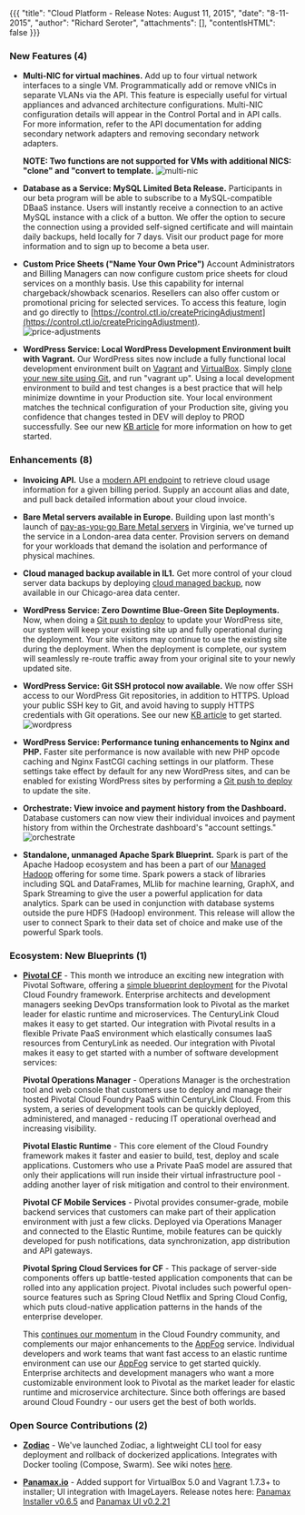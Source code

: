 {{{
"title": "Cloud Platform - Release Notes: August 11, 2015",
"date": "8-11-2015",
"author": "Richard Seroter",
"attachments": [],
"contentIsHTML": false
}}}

### New Features (4)

* __Multi-NIC for virtual machines.__ Add up to four virtual network interfaces to a single VM. Programmatically add or remove vNICs in separate VLANs via the API. This feature is especially useful for virtual appliances and advanced architecture configurations. Multi-NIC configuration details will appear in the Control Portal and in API calls. For more information, refer to the API documentation for adding secondary network adapters and removing secondary network adapters.

  __NOTE: Two functions are not supported for VMs with additional NICS: "clone" and "convert to template.__
  ![multi-nic](../images/2015-08-11_releasenotes1.png)  

* __Database as a Service: MySQL Limited Beta Release.__ Participants in our beta program will be able to subscribe to a MySQL-compatible DBaaS instance.  Users will instantly receive a connection to an active MySQL instance with a click of a button.  We offer the option to secure the connection using a provided self-signed certificate and will maintain daily backups, held locally for 7 days.  Visit our product page for more information and to sign up to become a beta user.  

* __Custom Price Sheets ("Name Your Own Price")__ Account Administrators and Billing Managers can now configure custom price sheets for cloud services on a monthly basis. Use this capability for internal chargeback/showback scenarios. Resellers can also offer custom or promotional pricing for selected services. To access this feature, login and go directly to [https://control.ctl.io/createPricingAdjustment](https://control.ctl.io/createPricingAdjustment).  
  ![price-adjustments](../images/2015-08-11_releasenotes2.png)

* __WordPress Service: Local WordPress Development Environment built with Vagrant.__ Our WordPress sites now include a fully functional local development environment built on [Vagrant](https://www.vagrantup.com/) and [VirtualBox](https://www.virtualbox.org/wiki/Downloads).  Simply [clone your new site using Git](https://www.ctl.io/knowledge-base/wordpress/wordpress-site-updates-with-git/), and run "vagrant up".  Using a local development environment to build and test changes is a best practice that will help minimize downtime in your Production site.  Your local environment matches the technical configuration of your Production site, giving you confidence that changes tested in DEV will deploy to PROD successfully.  See our new [KB article](https://www.ctl.io/knowledge-base/wordpress/wordpress-local-development/) for more information on how to get started.


### Enhancements (8)

* __Invoicing API.__ Use a [modern API endpoint](https://www.ctl.io/api-docs/v2/) to retrieve cloud usage information for a given billing period. Supply an account alias and date, and pull back detailed information about your cloud invoice.

* __Bare Metal servers available in Europe.__ Building upon last month's launch of [pay-as-you-go Bare Metal servers](https://www.ctl.io/bare-metal/) in Virginia, we've turned up the service in a London-area data center. Provision servers on demand for your workloads that demand the isolation and performance of physical machines.

* __Cloud managed backup available in IL1.__ Get more control of your cloud server data backups by deploying [cloud managed backup](https://www.ctl.io/managed-services/backup/), now available in our Chicago-area data center.

* __WordPress Service: Zero Downtime Blue-Green Site Deployments.__ Now, when doing a [Git push to deploy](https://www.ctl.io/knowledge-base/wordpress/wordpress-site-updates-with-git/) to update your WordPress site, our system will keep your existing site up and fully operational during the deployment.  Your site visitors may continue to use the existing site during the deployment.  When the deployment is complete, our system will seamlessly re-route traffic away from your original site to your newly updated site.

* __WordPress Service: Git SSH protocol now available.__ We now offer SSH access to our WordPress Git repositories, in addition to HTTPS.  Upload your public SSH key to Git, and avoid having to supply HTTPS credentials with Git operations.  See our new [KB article](https://www.ctl.io/knowledge-base/wordpress/wordpress-git-ssh/) to get started.  
  ![wordpress](../images/2015-08-11_releasenotes3.png)

* __WordPress Service: Performance tuning enhancements to Nginx and PHP.__ Faster site performance is now available with new PHP opcode caching and Nginx FastCGI caching settings in our platform.  These settings take effect by default for any new WordPress sites, and can be enabled for existing WordPress sites by performing a [Git push to deploy](https://www.ctl.io/knowledge-base/wordpress/wordpress-site-updates-with-git/) to update the site.

* __Orchestrate: View invoice and payment history from the Dashboard.__ Database customers can now view their individual invoices and payment history from within the Orchestrate dashboard's "account settings."  
  ![orchestrate](../images/2015-08-11_releasenotes4.png)

* __Standalone, unmanaged Apache Spark Blueprint.__ Spark is part of the Apache Hadoop ecosystem and has been a part of our [Managed Hadoop](https://www.ctl.io/managed-services/cloudera/) offering for some time.  Spark powers a stack of libraries including SQL and DataFrames, MLlib for machine learning, GraphX, and Spark Streaming to give the user a powerful application for data analytics.  Spark can be used in conjunction with database systems outside the pure HDFS (Hadoop) environment.  This release will allow the user to connect Spark to their data set of choice and make use of the powerful Spark tools.

### Ecosystem: New Blueprints (1)

* __[Pivotal CF](https://www.ctl.io/knowledge-base/ecosystem-partners/marketplace-guides/getting-started-with-pivotal-cloud-foundry/)__ - This month we introduce an exciting new integration with Pivotal Software, offering a [simple blueprint deployment](https://www.ctl.io/knowledge-base/ecosystem-partners/marketplace-guides/getting-started-with-pivotal-cloud-foundry/) for the Pivotal Cloud Foundry framework. Enterprise architects and development managers seeking DevOps transformation look to Pivotal as the market leader for elastic runtime and microservices. The CenturyLink Cloud makes it easy to get started.  Our integration with Pivotal results in a flexible Private PaaS environment which elastically consumes IaaS resources from CenturyLink as needed.  Our integration with Pivotal makes it easy to get started with a number of software development services:

  __Pivotal Operations Manager__ - Operations Manager is the orchestration tool and web console that customers use to deploy and manage their hosted Pivotal Cloud Foundry PaaS within CenturyLink Cloud.  From this system, a series of development tools can be quickly deployed, administered, and managed - reducing IT operational overhead and increasing visibility.

  __Pivotal Elastic Runtime__ - This core element of the Cloud Foundry framework makes it faster and easier to build, test, deploy and scale applications.  Customers who use a Private PaaS model are assured that only their applications will run inside their virtual infrastructure pool - adding another layer of risk mitigation and control to their environment.

  __Pivotal CF Mobile Services__ - Pivotal provides consumer-grade, mobile backend services that customers can make part of their application environment with just a few clicks.  Deployed via Operations Manager and connected to the Elastic Runtime, mobile features can be quickly developed for push notifications, data synchronization, app distribution and API gateways.

  __Pivotal Spring Cloud Services for CF__ - This package of server-side components offers up battle-tested application components that can be rolled into any application project.  Pivotal includes such powerful open-source features such as Spring Cloud Netflix and Spring Cloud Config, which puts cloud-native application patterns in the hands of the enterprise developer.

  This [continues our momentum](https://www.ctl.io/blog/post/centurylink-building-platform-momentum-with-cloudfoundry/) in the Cloud Foundry community, and complements our major enhancements to the [AppFog](https://www.ctl.io/appfog/) service.  Individual developers and work teams that want fast access to an elastic runtime environment can use our [AppFog](https://www.ctl.io/appfog/) service to get started quickly.  Enterprise architects and development managers who want a more customizable environment look to Pivotal as the market leader for elastic runtime and microservice architecture.  Since both offerings are based around Cloud Foundry - our users get the best of both worlds.

### Open Source Contributions (2)

* __[Zodiac](https://labs.ctl.io/zodiac-easy-container-deployment-rollback/)__ - We've launched Zodiac, a lightweight CLI tool for easy deployment and rollback of dockerized applications. Integrates with Docker tooling (Compose, Swarm). See wiki notes [here](https://github.com/CenturyLinkLabs/zodiac/).

* __[Panamax.io](http://panamax.io/)__ - Added support for VirtualBox 5.0 and Vagrant 1.7.3+ to installer; UI integration with ImageLayers. Release notes here: [Panamax Installer v0.6.5](https://github.com/CenturyLinkLabs/panamax-coreos/blob/master/CHANGELOG.md#changelog) and [Panamax UI v0.2.21](https://github.com/CenturyLinkLabs/panamax-ui/blob/master/CHANGELOG.md#changelog)

